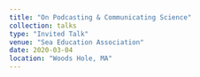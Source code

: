 ```yaml
---
title: "On Podcasting & Communicating Science"
collection: talks
type: "Invited Talk"
venue: "Sea Education Association"
date: 2020-03-04
location: "Woods Hole, MA"
---
```

